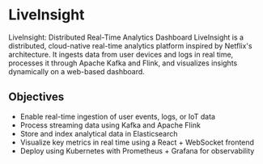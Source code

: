 # LiveInsight
LiveInsight: Distributed Real-Time Analytics Dashboard
LiveInsight is a distributed, cloud-native real-time analytics platform inspired by Netflix's architecture. 
It ingests data from user devices and logs in real time, processes it through Apache Kafka and Flink, and visualizes insights dynamically on a web-based dashboard.

## Objectives

- Enable real-time ingestion of user events, logs, or IoT data
- Process streaming data using Kafka and Apache Flink
- Store and index analytical data in Elasticsearch
- Visualize key metrics in real time using a React + WebSocket frontend
- Deploy using Kubernetes with Prometheus + Grafana for observability
